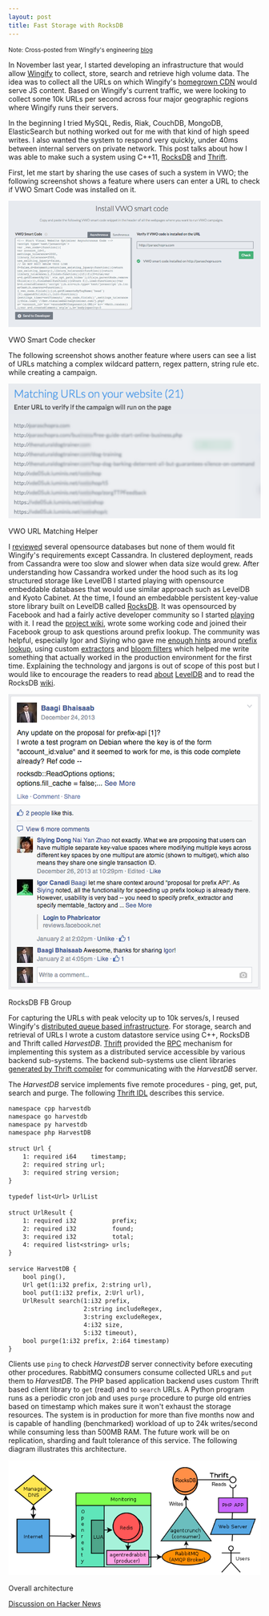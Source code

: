 ```yaml
---
layout: post
title: Fast Storage with RocksDB
---
```


<div class="post-image">
    <small>Note: Cross-posted from Wingify's engineering <a href="http://engineering.wingify.com/fast-storage-with-rocksdb">blog</a></small>
</div>

In November last year, I started developing an infrastructure that would allow [Wingify](http://wingify.com) to
collect, store, search and retrieve high volume data. The idea was
to collect all the URLs on which Wingify's [homegrown CDN](https://visualwebsiteoptimizer.com/split-testing-blog/geo-distributed-architecture/)
would serve JS content. Based on Wingify's current traffic, we were looking to collect some 10k URLs per
second across four major geographic regions where Wingify runs their servers.

In the beginning I tried MySQL, Redis, Riak, CouchDB, MongoDB, ElasticSearch but
nothing worked out for me with that kind of high speed writes. I also wanted the
system to respond very quickly, under 40ms between
internal servers on private network. This post talks about how I was able to
make such a system using C++11, [RocksDB](http://rocksdb.org) and [Thrift](http://thrift.apache.org).

First, let me start by sharing the use cases of such a system in VWO; the
following screenshot shows a feature where users can enter a URL to check if VWO
Smart Code was installed on it.

<div class="post-image">
    <img src="/images/wingify/rocks0.png"><br>
    <p>VWO Smart Code checker</p>
</div>

The following screenshot shows another feature where users can see a list of URLs
matching a complex wildcard pattern, regex pattern, string rule etc. while
creating a campaign.

<div class="post-image">
    <img src="/images/wingify/rocks1.png"><br>
    <p>VWO URL Matching Helper</p>
</div>

I [reviewed](http://kkovacs.eu/cassandra-vs-mongodb-vs-couchdb-vs-redis)
several opensource databases but none of them would fit Wingify's requirements except
Cassandra. In clustered deployment, reads from Cassandra were too slow and slower
when data size would grew. After understanding how Cassandra worked under the
hood such as its log structured storage like LevelDB I started playing with opensource
embeddable databases that would use similar approach such as LevelDB and Kyoto Cabinet.
At the time, I found an embedabble persistent key-value store
library built on LevelDB called [RocksDB](http://rocksdb.org).
It was opensourced by Facebook and had a fairly active developer community so I
started [playing](https://github.com/facebook/rocksdb/tree/master/examples)
with it. I read the [project wiki](https://github.com/facebook/rocksdb/wiki),
wrote some working code and joined their Facebook group to ask questions around
prefix lookup. The community was helpful, especially Igor and
Siying who gave me [enough hints](https://www.facebook.com/groups/rocksdb.dev/permalink/506160312815821/)
around [prefix lookup](https://github.com/facebook/rocksdb/wiki/Prefix-Seek-API-Changes),
using custom [extractors](https://github.com/facebook/rocksdb/wiki/Hash-based-memtable-implementations)
and [bloom filters](http://en.wikipedia.org/wiki/Bloom_filter) which helped me
write something that actually worked in the production environment for the first time.
Explaining the technology and jargons is out of scope of this post but I would like
to encourage the readers to read
[about](http://google-opensource.blogspot.in/2011/07/leveldb-fast-persistent-key-value-store.html)
[LevelDB](https://code.google.com/p/leveldb/) and to read the RocksDB [wiki](https://github.com/facebook/rocksdb/wiki).

<div class="post-image">
    <img src="/images/wingify/rocks2.png"><br>
    <p>RocksDB FB Group</p>
</div>

For capturing the URLs with peak velocity up to 10k serves/s, I reused Wingify's
[distributed queue based infrastructure](/scaling-with-queues/).
For storage, search and retrieval of URLs I wrote a custom datastore service
using C++, RocksDB and Thrift called _HarvestDB_. [Thrift](http://thrift.apache.org/)
provided the [RPC](http://en.wikipedia.org/wiki/Remote_procedure_call) mechanism
for implementing this system as a distributed service accessible by various
backend sub-systems. The backend sub-systems use client libraries
[generated by Thrift compiler](http://thrift.apache.org/tutorial) for communicating
with the _HarvestDB_ server.

The _HarvestDB_ service implements five remote procedures - ping, get,
put, search and purge. The following [Thrift IDL](http://thrift.apache.org/docs/idl)
describes this service.

    namespace cpp harvestdb
    namespace go harvestdb
    namespace py harvestdb
    namespace php HarvestDB

    struct Url {
        1: required i64    timestamp;
        2: required string url;
        3: required string version;
    }

    typedef list<Url> UrlList

    struct UrlResult {
        1: required i32          prefix;
        2: required i32          found;
        3: required i32          total;
        4: required list<string> urls;
    }

    service HarvestDB {
        bool ping(),
        Url get(1:i32 prefix, 2:string url),
        bool put(1:i32 prefix, 2:Url url),
        UrlResult search(1:i32 prefix,
                         2:string includeRegex,
                         3:string excludeRegex,
                         4:i32 size,
                         5:i32 timeout),
        bool purge(1:i32 prefix, 2:i64 timestamp)
    }

Clients use `ping` to check _HarvestDB_ server connectivity before executing
other procedures. RabbitMQ consumers consume collected URLs and `put` them to
_HarvestDB_. The PHP based application backend uses custom Thrift based client
library to `get` (read) and to `search` URLs.
A Python program runs as a periodic cron job and uses `purge` procedure to purge old entries
based on timestamp which makes sure it won't exhaust the storage
resources. The system is in production for more than five months now and is
capable of handling (benchmarked) workload of up to 24k writes/second while consuming
less than 500MB RAM. The future work will be on replication, sharding and fault
tolerance of this service. The following diagram illustrates this architecture.

<div class="post-image">
    <img src="/images/wingify/rocks3.png"><br>
    <p>Overall architecture</p>
</div>

[Discussion on Hacker News](https://news.ycombinator.com/item?id=7899353)
